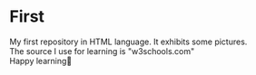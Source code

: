 # First
My first repository in HTML language. It exhibits some pictures.<br>
The source I use for learning is "w3schools.com"<br>
Happy learning🥳
